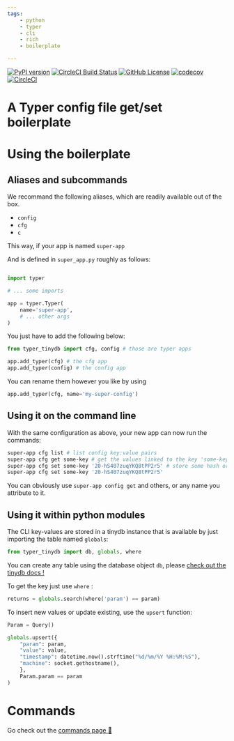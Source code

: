 ```yaml
---
tags:
    - python
    - typer
    - cli
    - rich
    - boilerplate

---
```


[![PyPI version](https://badge.fury.io/py/typer-tinydb.svg)](https://badge.fury.io/py/typer-tinydb) [![CircleCI Build Status](https://circleci.com/gh/<organization>/<project-name>.svg?style=shield "CircleCI Build Status")](https://circleci.com/gh/<organization>/<project-name>) [![GitHub License](https://img.shields.io/badge/license-MIT-lightgrey.svg)](https://raw.githubusercontent.com/arnos-stuff/typer-tinydb/master/LICENSE)
[![codecov](https://codecov.io/gh/arnos-stuff/typer-tinydb/branch/master/graph/badge.svg?token=7MP5WBU8GI)](https://codecov.io/gh/arnos-stuff/typer-tinydb)
[![CircleCI](https://dl.circleci.com/status-badge/img/gh/arnos-stuff/typer-tinydb/tree/master.svg?style=shield)](https://dl.circleci.com/status-badge/redirect/gh/arnos-stuff/typer-tinydb/tree/master)

# A Typer config file get/set boilerplate

# Using the boilerplate

## Aliases and subcommands

We recommand the following aliases, which are readily available out of the box.

- `config`
- `cfg`
- `c`

This way, if your app is named `super-app`

And is defined in `super_app.py` roughly as follows:

```python

import typer

# ... some imports

app = typer.Typer(
    name='super-app',
    # ... other args
)
```

You just have to add the following below:

```python
from typer_tinydb import cfg, config # those are typer apps

app.add_typer(cfg) # the cfg app
app.add_typer(config) # the config app
```

You can rename them however you like by using

```python
app.add_typer(cfg, name='my-super-config')
```

## Using it on the command line

With the same configuration as above, your new app can now run the commands:

```bash
super-app cfg list # list config key:value pairs
super-app cfg get some-key # get the values linked to the key 'some-key'
super-app cfg set some-key '20-hS407zuqYKQ8tPP2r5' # store some hash or token into your settings file
super-app cfg set some-key '20-hS407zuqYKQ8tPP2r5'
```

You can obviously use `super-app config get` and others, or any name you attribute to it.

## Using it within python modules

The CLI key-values are stored in a tinydb instance that is available by just importing the table named `globals`:

```python
from typer_tinydb import db, globals, where
```

You can create any table using the database object `db`, please [check out the tinydb docs !](https://tinydb.readthedocs.io/)

To get the key just use `where` :

```python
returns = globals.search(where('param') == param)
```

To insert new values or update existing, use the `upsert` function:

```python
Param = Query()

globals.upsert({
    "param": param,
    "value": value,
    "timestamp": datetime.now().strftime("%d/%m/%Y %H:%M:%S"),
    "machine": socket.gethostname(),
    },
    Param.param == param
)
```
# Commands

Go check out the [commands page 🚀](commands.md)